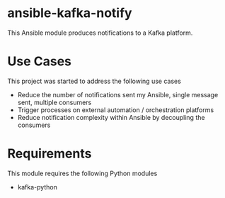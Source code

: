 # ansible-kafka-notify

This Ansible module produces notifications to a Kafka platform.

# Use Cases

This project was started to address the following use cases
- Reduce the number of notifications sent my Ansible, single message sent, multiple consumers
- Trigger processes on external automation / orchestration platforms
- Reduce notification complexity within Ansible by decoupling the consumers

# Requirements

This module requires the following Python modules
- kafka-python

